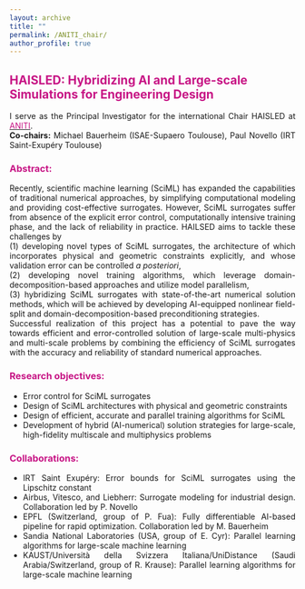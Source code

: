 ```yaml
---
layout: archive
title: ""
permalink: /ANITI_chair/
author_profile: true
---
```


## <span style="color:rgb(199, 21, 133)">HAISLED: Hybridizing AI and Large-scale Simulations for Engineering Design</span>

<div style="text-align: justify">I serve as the Principal Investigator for the international Chair HAISLED at <a href="https://aniti.univ-toulouse.fr/"><span style="color:rgb(199, 21, 133)">ANITI</span></a>. <br>
<strong>Co-chairs:</strong> Michael Bauerheim (ISAE-Supaero Toulouse), Paul Novello (IRT Saint-Exupéry Toulouse)
</div>


### <span style="color:rgb(199, 21, 133)">Abstract:</span>
<div style="text-align: justify">Recently, scientific machine learning (SciML) has expanded the capabilities of traditional numerical approaches, by simplifying computational modeling and providing cost-effective surrogates.
However, SciML surrogates suffer from absence of the explicit error control, computationally intensive training phase, and the lack of reliability in practice. 
HAILSED aims to tackle these challenges by <br>
(1) developing novel types of SciML surrogates, the architecture of which incorporates  physical and geometric constraints explicitly, and whose validation error can be controlled <em> a posteriori</em>, <br>
(2) developing novel training algorithms, which leverage domain-decomposition-based approaches and utilize model parallelism,<br>
(3) hybridizing SciML surrogates with state-of-the-art numerical solution methods, which will be achieved by developing AI-equipped nonlinear field-split and domain-decomposition-based preconditioning strategies. <br>
Successful realization of this project has a potential to pave the way towards efficient and error-controlled solution of large-scale multi-physics and multi-scale problems  by combining the efficiency of SciML surrogates with the accuracy and reliability of standard numerical approaches. </div>




### <span style="color:rgb(199, 21, 133)">Research objectives:</span>
<div style="text-align: justify">
<ul>
  <li>Error control for SciML surrogates</li>
  <li>Design of SciML architectures with physical and geometric constraints</li>
  <li>Design of efficient, accurate and parallel training algorithms for SciML</li>
  <li>Development of hybrid (AI-numerical) solution strategies for large-scale, high-fidelity multiscale and multiphysics problems</li>
</ul>
</div>




### <span style="color:rgb(199, 21, 133)">Collaborations:</span>
<div style="text-align: justify">
<ul>
  <li>IRT Saint Exupéry: Error bounds for SciML surrogates using the Lipschitz constant</li>
  <li>Airbus, Vitesco, and Liebherr: Surrogate modeling for industrial design. Collaboration led by P. Novello</li>
  <li>EPFL (Switzerland, group of P. Fua): Fully differentiable AI-based pipeline for rapid optimization. Collaboration led by M. Bauerheim</li>
  <li>Sandia National Laboratories (USA, group of E. Cyr): Parallel learning algorithms for large-scale machine learning</li>
  <li>KAUST/Università della Svizzera Italiana/UniDistance (Saudi Arabia/Switzerland, group of R. Krause): Parallel learning algorithms for large-scale machine learning</li>
</ul>
</div>




